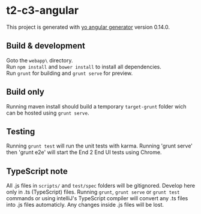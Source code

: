 # t2-c3-angular

This project is generated with [yo angular generator](https://github.com/yeoman/generator-angular)
version 0.14.0.

## Build & development

Goto the `webapp\` directory.  
Run `npm install` and `bower install` to install all dependencies.  
Run `grunt` for building and `grunt serve` for preview.

## Build only

Running maven install should build a temporary `target-grunt` folder wich can be hosted using `grunt serve`.

## Testing

Running `grunt test` will run the unit tests with karma.
Running 'grunt serve' then 'grunt e2e' will start the End 2 End UI tests using Chrome.

## TypeScript note

All .js files in `scripts/` and `test/spec` folders will be gitignored. Develop here only in .ts (TypeScript) files.
Running `grunt`, `grunt serve` or `grunt test` commands or using intelliJ's TypeScript compiler will convert any .ts files into .js files automaticly. Any changes inside .js files will be lost.
